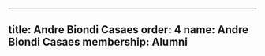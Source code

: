 ---
  title: Andre Biondi Casaes
  order: 4
  name: Andre Biondi Casaes
  membership: Alumni
  ---
  
